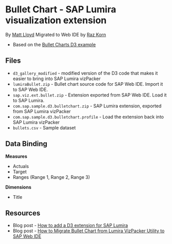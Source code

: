 Bullet Chart - SAP Lumira visualization extension
=================================================
By [Matt Lloyd](http://scn.sap.com/people/matt.lloyd)
Migrated to Web IDE by [Raz Korn](http://scn.sap.com/people/raz.korn)

* Based on the [Bullet Charts D3 example](http://bl.ocks.org/mbostock/4061961)

Files
-----------
* `d3_gallery_modified` - modified version of the D3 code that makes it easier to bring into SAP Lumira vizPacker
* `lumiraBullet.zip` - Bullet chart source code for SAP Web IDE. Import it to SAP Web IDE.
* `sap.viz.ext.bullet.zip` - Extension exported from SAP Web IDE. Load it to SAP Lumira.
* `com.sap.sample.d3.bulletchart.zip` - SAP Lumira extension, exported from SAP Lumira vizPacker
* `com.sap.sample.d3.bulletchart.profile` - Load the extension back into SAP Lumira vizPacker
* `bullets.csv` - Sample dataset

Data Binding
-------------
<strong>Measures</strong>
* Actuals
* Target
* Ranges (Range 1, Range 2, Range 3)
 
<strong>Dimensions</strong>
* Title

Resources
-----------
* Blog post - [How to add a D3 extension for SAP Lumira](http://scn.sap.com/community/lumira/blog/2014/02/19/how-to-add-a-d3-extension-for-sap-lumira)
* Blog post - [How to Migrate Bullet Chart from Lumira VizPacker Utility to SAP Web IDE](http://scn.sap.com/community/lumira/blog/2015/05/18/migrate-bullet-chart-from-lumira-vizpacker-utility-to-sap-web-ide-vizpacker-plugin)